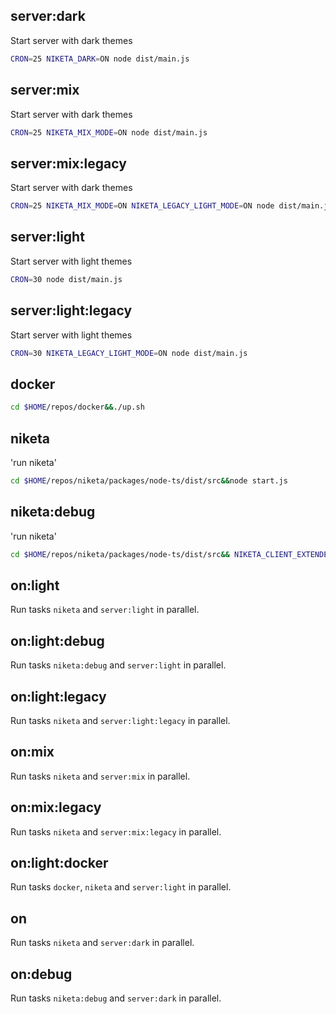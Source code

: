 ## server:dark

Start server with dark themes

```bash
CRON=25 NIKETA_DARK=ON node dist/main.js
```

## server:mix

Start server with dark themes

```bash
CRON=25 NIKETA_MIX_MODE=ON node dist/main.js
```

## server:mix:legacy

Start server with dark themes

```bash
CRON=25 NIKETA_MIX_MODE=ON NIKETA_LEGACY_LIGHT_MODE=ON node dist/main.js
```

## server:light

Start server with light themes

```bash
CRON=30 node dist/main.js
```

## server:light:legacy

Start server with light themes

```bash
CRON=30 NIKETA_LEGACY_LIGHT_MODE=ON node dist/main.js
```

## docker

```bash
cd $HOME/repos/docker&&./up.sh
```

## niketa

'run niketa'

```bash
cd $HOME/repos/niketa/packages/node-ts/dist/src&&node start.js
```

## niketa:debug

'run niketa'

```bash
cd $HOME/repos/niketa/packages/node-ts/dist/src&& NIKETA_CLIENT_EXTENDED_LOG=ON node start.js
```

## on:light

Run tasks `niketa` and `server:light` in parallel.

## on:light:debug

Run tasks `niketa:debug` and `server:light` in parallel.

## on:light:legacy

Run tasks `niketa` and `server:light:legacy` in parallel.

## on:mix

Run tasks `niketa` and `server:mix` in parallel.

## on:mix:legacy

Run tasks `niketa` and `server:mix:legacy` in parallel.

## on:light:docker

Run tasks `docker`, `niketa` and `server:light` in parallel.

## on

Run tasks `niketa` and `server:dark` in parallel.

## on:debug

Run tasks `niketa:debug` and `server:dark` in parallel.
